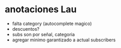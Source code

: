 # anotaciones Lau

- falta category (autocomplete magico)
- descuentos?
- subs son por señal, categoria
- agregar minimo garantizado a actual subscribers
